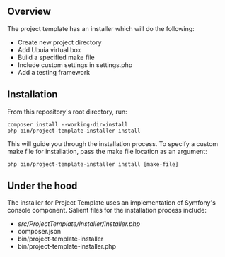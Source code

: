 ## Overview

The project template has an installer which will do the following:

* Create new project directory
* Add Ubuia virtual box
* Build a specified make file
* Include custom settings in settings.php
* Add a testing framework

## Installation

From this repository's root directory, run:

    composer install --working-dir=install
    php bin/project-template-installer install

This will guide you through the installation process. To specify a custom make
file for installation, pass the make file location as an argument:

    php bin/project-template-installer install [make-file]

## Under the hood

The installer for Project Template uses an implementation of Symfony's console
component. Salient files for the installation process include:

* _src/ProjectTemplate/Installer/Installer.php_
* composer.json
* bin/project-template-installer
* bin/project-template-installer.php
